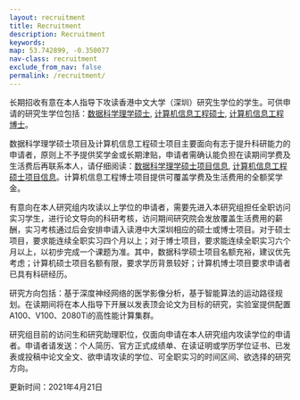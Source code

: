 ```yaml
---
layout: recruitment
title: Recruitment
description: Recruitment
keywords:
map: 53.742899, -0.350077
nav-class: recruitment
exclude_from_nav: false
permalink: /recruitment/
---
```



长期招收有意在本人指导下攻读香港中文大学（深圳）研究生学位的学生。可供申请的研究生学位包括：<a href="https://mscds.cuhk.edu.cn/a-183.html">数据科学理学硕士</a>, <a href="http://sse-mphil-phd.cuhk.edu.cn/zh-hans/basic/249">计算机信息工程硕士</a>, <a href="http://sse-mphil-phd.cuhk.edu.cn/zh-hans/basic/249">计算机信息工程博士</a>。

数据科学理学硕士项目及计算机信息工程硕士项目主要面向有志于提升科研能力的申请者，原则上不予提供奖学金或长期津贴，申请者需确认能负担在读期间学费及生活费后再联系本人，请仔细阅读：<a href="https://mscds.cuhk.edu.cn/a-183.html">数据科学理学硕士项目信息</a>, <a href="http://sse-mphil-phd.cuhk.edu.cn/zh-hans/basic/249">计算机信息工程硕士项目信息</a>。计算机信息工程博士项目提供可覆盖学费及生活费用的全额奖学金。

有意向在本人研究组内攻读以上学位的申请者，需要先进入本研究组担任全职访问实习学生，进行论文导向的科研考核，访问期间研究院会发放覆盖生活费用的薪酬，实习考核通过后会安排申请入读港中大深圳相应的硕士或博士项目。对于硕士项目，要求能连续全职实习四个月以上；对于博士项目，要求能连续全职实习六个月以上，以初步完成一个课题为准。其中，数据科学硕士项目名额充裕，建议优先考虑；计算机硕士项目名额有限，要求学历背景较好；计算机博士项目要求申请者已具有科研经历。

研究方向包括：基于深度神经网络的医学影像分析，基于智能算法的运动路径规划。在读期间将在本人指导下开展以发表顶会论文为目标的研究，实验室提供配置A100、V100、2080Ti的高性能计算集群。

研究组目前的访问生和研究助理职位，仅面向申请在本人研究组内攻读学位的申请者。申请者请发送：个人简历、官方正式成绩单、在读证明或学历学位证书、已发表或投稿中论文全文、欲申请攻读的学位、可全职实习的时间区间、欲选择的研究方向。

更新时间：2021年4月21日



